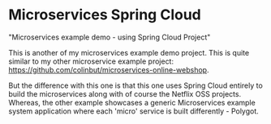 # Microservices Spring Cloud

"Microservices example demo - using Spring Cloud Project"

This is another of my microservices example demo project. This is quite similar to my other microservice example project: https://github.com/colinbut/microservices-online-webshop. 

But the difference with this one is that this one uses Spring Cloud entirely to build the microservices along with of course the Netflix OSS projects. Whereas, the other example showcases a generic Microservices example system application where each 'micro' service is built differently - Polygot.
